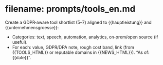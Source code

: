 # filename: prompts/tools_en.md
Create a GDPR‑aware tool shortlist (5–7) aligned to {{hauptleistung}} and {{unternehmensgroesse}}:
- Categories: text, speech, automation, analytics, on‑prem/open source (if useful).
- For each: value, GDPR/DPA note, rough cost band, link (from {{TOOLS_HTML}} or reputable domains in {{NEWS_HTML}}).
“As of: {{date}}”.
